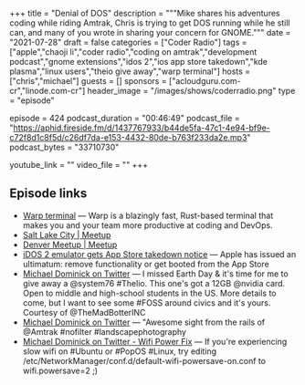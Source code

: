 +++
title = "Denial of DOS"
description = """Mike shares his adventures coding while riding Amtrak, Chris is trying to get DOS running while he still can, and many of you wrote in sharing your concern for GNOME."""
date = "2021-07-28"
draft = false
categories = ["Coder Radio"]
tags = ["apple","chaoji li","coder radio","coding on amtrak","development podcast","gnome extensions","idos 2","ios app store takedown","kde plasma","linux users","theio give away","warp terminal"]
hosts = ["chris","michael"]
guests = []
sponsors = ["acloudguru.com-cr","linode.com-cr"]
header_image = "/images/shows/coderradio.png"
type = "episode"

episode = 424
podcast_duration = "00:46:49"
podcast_file = "https://aphid.fireside.fm/d/1437767933/b44de5fa-47c1-4e94-bf9e-c72f8d1c8f5d/c26df7da-e153-4432-80de-b763f233da2e.mp3"
podcast_bytes = "33710730"

youtube_link = ""
video_file = ""
+++

## Episode links

  * [Warp terminal](https://www.warp.dev/ "Warp terminal") — Warp is a blazingly fast, Rust-based terminal that makes you and your team more productive at coding and DevOps.
  * [Salt Lake City | Meetup](https://www.meetup.com/jupiterbroadcasting/events/278854904/ "Salt Lake City | Meetup")
  * [Denver Meetup | Meetup](https://www.meetup.com/jupiterbroadcasting/events/278855088/ "Denver Meetup | Meetup")
  * [iDOS 2 emulator gets App Store takedown notice](https://www.theverge.com/2021/7/23/22590511/idos-2-emulator-apple-app-store-takedown-notice "iDOS 2 emulator gets App Store takedown notice") — Apple has issued an ultimatum: remove functionality or get booted from the App Store
  * [Michael Dominick on Twitter](https://twitter.com/dominucco/status/1419742364617383943 "Michael Dominick on Twitter") — I missed Earth Day & it's time for me to give away a @system76 #Thelio. This one's got a 12GB @nvidia card. Open to middle and high-school students in the US. More details to come, but I want to see some #FOSS around civics and it's yours. Courtesy of @TheMadBotterINC
  * [Michael Dominick on Twitter](https://twitter.com/dominucco/status/1417512360491864065?s=20 "Michael Dominick on Twitter") — "Awesome sight from the rails of @Amtrak #nofilter #landscapephotography 
  * [Michael Dominick on Twitter - Wifi Power Fix](https://twitter.com/dominucco/status/1410181146940411905 "Michael Dominick on Twitter - Wifi Power Fix") — If you're experiencing slow wifi on #Ubuntu or #PopOS #Linux, try editing /etc/NetworkManager/conf.d/default-wifi-powersave-on.conf to wifi.powersave=2 ;)

